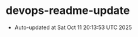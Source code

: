 # devops-readme-update
<!--START_SECTION:activity-->
- Auto-updated at Sat Oct 11 20:13:53 UTC 2025
<!--END_SECTION:activity-->

